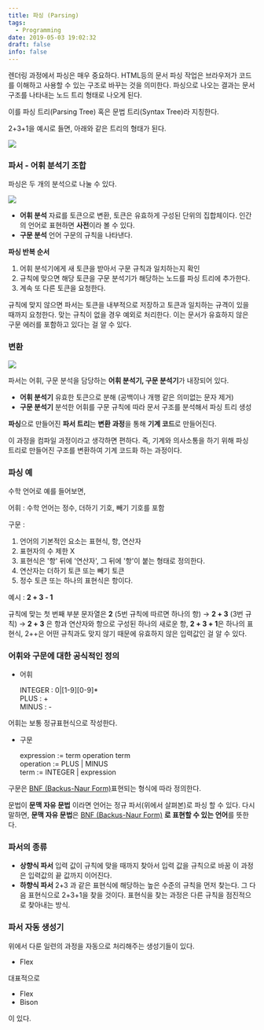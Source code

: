 ```yaml
---
title: 파싱 (Parsing)
tags:
  - Programming
date: 2019-05-03 19:02:32
draft: false
info: false
---
```


렌더링 과정에서 파싱은 매우 중요하다. HTML등의 문서 파싱 작업은 브라우저가 코드를 이해하고 사용할 수 있는 구조로 바꾸는 것을 의미한다. 파싱으로 나오는 결과는 문서 구조를 나타내는 노드 트리 형태로 나오게 된다.

이를 파싱 트리(Parsing Tree) 혹은 문법 트리(Syntax Tree)라 지칭한다.

2+3+1을 예시로 들면, 아래와 같은 트리의 형태가 된다.

![](https://d2.naver.com/content/images/2015/06/helloworld-59361-5.png)

### 파서 - 어휘 분석기 조합



파싱은 두 개의 분석으로 나눌 수 있다.

![](https://d2.naver.com/content/images/2015/06/helloworld-59361-6.png)

- **어휘 분석**
자료를 토큰으로 변환, 토큰은 유효하게 구성된 단위의 집합체이다. 
인간의 언어로 표현하면 **사전**이라 볼 수 있다.
- **구문 분석**
언어 구문의 규칙을 나타낸다.

**파싱 반복 순서**

1) 어휘 분석기에게 새 토큰을 받아서 구문 규칙과 일치하는지 확인
2) 규칙에 맞으면 해당 토큰을 구문 분석기가 해당하는 노드를 파싱 트리에 추가한다.
3) 계속 또 다른 토큰을 요청한다.

규칙에 맞지 않으면 파서는 토큰을 내부적으로 저장하고 토큰과 일치하는 규격이 있을 때까지 요청한다. 맞는 규칙이 없을 경우 예외로 처리한다. 이는 문서가 유효하지 않은 구문 에러를 포함하고 있다는 걸 알 수 있다.

### 변환



![](https://d2.naver.com/content/images/2015/06/helloworld-59361-7.png)

파서는 어휘, 구문 분석을 담당하는 **어휘 분석기, 구문 분석기**가 내장되어 있다.

- **어휘 분석기**
유효한 토큰으로 분해 (공백이나 개행 같은 의미없는 문자 제거)
- **구문 분석기**
분석한 어휘를 구문 규칙에 따라 문서 구조를 분석해서 파싱 트리 생성

**파싱**으로 만들어진 **파서 트리**는 **변환 과정**을 통해 **기계 코드**로 만들어진다. 

이 과정을 컴파일 과정이라고 생각하면 편하다. 즉, 기계와 의사소통을 하기 위해 파싱 트리로 만들어진 구조를 변환하여 기계 코드화 하는 과정이다.

### 파싱 예



수학 언어로 예를 들어보면,

어휘 : 수학 언어는 정수, 더하기 기호, 빼기 기호를 포함

구문 : 

1. 언어의 기본적인 요소는 표현식, 항, 연산자
2. 표현자의 수 제한 X
3. 표현식은 '항' 뒤에 '연산자', 그 뒤에 '항'이 붙는 형태로 정의한다.
4. 연산자는 더하기 토큰 또는 빼기 토큰
5. 정수 토큰 또는 하나의 표현식은 항이다.

예시 : **2 + 3 - 1**

규칙에 맞는 첫 번째 부분 문자열은 **2** (5번 규칙에 따르면 하나의 항) → **2 + 3** (3번 규칙) → **2 + 3** 은 항과 연산자와 항으로 구성된 하나의 새로운 항, **2 + 3 + 1**은 하나의 표현식, 2++은 어떤 규칙과도 맞지 않기 때문에 유효하지 않은 입력값인 걸 알 수 있다.

### 어휘와 구문에 대한 공식적인 정의



- 어휘

    INTEGER : 0|[1-9][0-9]*  
    PLUS : +  
    MINUS : -

어휘는 보통 정규표현식으로 작성한다.

- 구문

    expression := term operation term  
    operation := PLUS | MINUS  
    term := INTEGER | expression

구문은 [BNF (Backus-Naur Form)](https://www.notion.so/97878963-961a-4ae6-b6d4-40849fb33020)표현되는 형식에 따라 정의한다.

문법이 **문맥 자유 문법** 이라면 언어는 정규 파서(위에서 살펴본)로 파싱 할 수 있다. 다시 말하면, **문맥 자유 문법**은 [BNF (Backus-Naur Form)](https://www.notion.so/97878963-961a-4ae6-b6d4-40849fb33020) **로 표현할 수 있는 언어**를 뜻한다.

### 파서의 종류



- **상향식 파서**
입력 값이 규칙에 맞을 때까지 찾아서 입력 값을 규칙으로 바꿈 이 과정은 입력값의 끝 값까지 이어진다.
- **하향식 파서**
2+3 과 같은 표현식에 해당하는 높은 수준의 규칙을 먼저 찾는다. 그 다음 표현식으로 2+3+1을 찾을 것이다. 표현식을 찾는 과정은 다른 규칙을 점진적으로 찾아내는 방식.

### 파서 자동 생성기



위에서 다룬 일련의 과정을 자동으로 처리해주는 생성기들이 있다.

- Flex

대표적으로

- Flex
- Bison

이 있다.